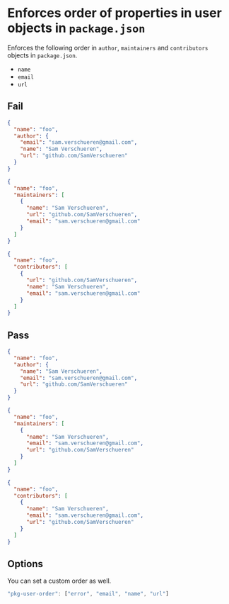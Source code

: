 # Enforces order of properties in user objects in `package.json`

Enforces the following order in `author`, `maintainers` and `contributors` objects in `package.json`.

- `name`
- `email`
- `url`


## Fail

```json
{
  "name": "foo",
  "author": {
    "email": "sam.verschueren@gmail.com",
    "name": "Sam Verschueren",
    "url": "github.com/SamVerschueren"
  }
}
```

```json
{
  "name": "foo",
  "maintainers": [
    {
      "name": "Sam Verschueren",
      "url": "github.com/SamVerschueren",
      "email": "sam.verschueren@gmail.com"
    }
  ]
}
```

```json
{
  "name": "foo",
  "contributors": [
    {
      "url": "github.com/SamVerschueren",
      "name": "Sam Verschueren",
      "email": "sam.verschueren@gmail.com"
    }
  ]
}
```


## Pass

```json
{
  "name": "foo",
  "author": {
    "name": "Sam Verschueren",
    "email": "sam.verschueren@gmail.com",
    "url": "github.com/SamVerschueren"
  }
}
```

```json
{
  "name": "foo",
  "maintainers": [
    {
      "name": "Sam Verschueren",
      "email": "sam.verschueren@gmail.com",
      "url": "github.com/SamVerschueren"
    }
  ]
}
```

```json
{
  "name": "foo",
  "contributors": [
    {
      "name": "Sam Verschueren",
      "email": "sam.verschueren@gmail.com",
      "url": "github.com/SamVerschueren"
    }
  ]
}
```


## Options

You can set a custom order as well.

```js
"pkg-user-order": ["error", "email", "name", "url"]
```
